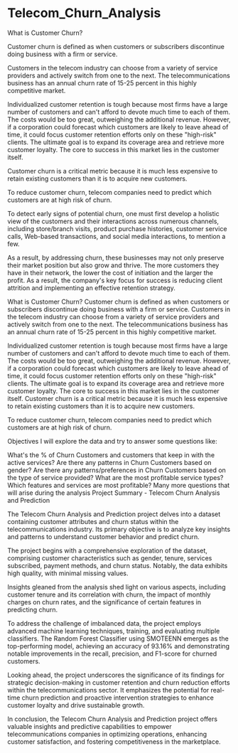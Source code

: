 # Telecom_Churn_Analysis
What is Customer Churn?

Customer churn is defined as when customers or subscribers discontinue doing business with a firm or service.

Customers in the telecom industry can choose from a variety of service providers and actively switch from one to the next. The telecommunications business has an annual churn rate of 15-25 percent in this highly competitive market.

Individualized customer retention is tough because most firms have a large number of customers and can't afford to devote much time to each of them. The costs would be too great, outweighing the additional revenue. However, if a corporation could forecast which customers are likely to leave ahead of time, it could focus customer retention efforts only on these "high-risk" clients. The ultimate goal is to expand its coverage area and retrieve more customer loyalty. The core to success in this market lies in the customer itself.

Customer churn is a critical metric because it is much less expensive to retain existing customers than it is to acquire new customers.


To reduce customer churn, telecom companies need to predict which customers are at high risk of churn.

To detect early signs of potential churn, one must first develop a holistic view of the customers and their interactions across numerous channels, including store/branch visits, product purchase histories, customer service calls, Web-based transactions, and social media interactions, to mention a few.

As a result, by addressing churn, these businesses may not only preserve their market position but also grow and thrive. The more customers they have in their network, the lower the cost of initiation and the larger the profit. As a result, the company's key focus for success is reducing client attrition and implementing an effective retention strategy.

What is Customer Churn? Customer churn is defined as when customers or subscribers discontinue doing business with a firm or service. Customers in the telecom industry can choose from a variety of service providers and actively switch from one to the next. The telecommunications business has an annual churn rate of 15-25 percent in this highly competitive market.

Individualized customer retention is tough because most firms have a large number of customers and can't afford to devote much time to each of them. The costs would be too great, outweighing the additional revenue. However, if a corporation could forecast which customers are likely to leave ahead of time, it could focus customer retention efforts only on these "high-risk" clients. The ultimate goal is to expand its coverage area and retrieve more customer loyalty. The core to success in this market lies in the customer itself. Customer churn is a critical metric because it is much less expensive to retain existing customers than it is to acquire new customers.

To reduce customer churn, telecom companies need to predict which customers are at high risk of churn.

Objectives I will explore the data and try to answer some questions like:

What's the % of Churn Customers and customers that keep in with the active services?
Are there any patterns in Churn Customers based on gender?
Are there any patterns/preferences in Churn Customers based on the type of service provided?
What are the most profitable service types?
Which features and services are most profitable?
Many more questions that will arise during the analysis
Project Summary -
Telecom Churn Analysis and Prediction

The Telecom Churn Analysis and Prediction project delves into a dataset containing customer attributes and churn status within the telecommunications industry. Its primary objective is to analyze key insights and patterns to understand customer behavior and predict churn.

The project begins with a comprehensive exploration of the dataset, comprising customer characteristics such as gender, tenure, services subscribed, payment methods, and churn status. Notably, the data exhibits high quality, with minimal missing values.

Insights gleaned from the analysis shed light on various aspects, including customer tenure and its correlation with churn, the impact of monthly charges on churn rates, and the significance of certain features in predicting churn.

To address the challenge of imbalanced data, the project employs advanced machine learning techniques, training, and evaluating multiple classifiers. The Random Forest Classifier using SMOTEENN emerges as the top-performing model, achieving an accuracy of 93.16% and demonstrating notable improvements in the recall, precision, and F1-score for churned customers.

Looking ahead, the project underscores the significance of its findings for strategic decision-making in customer retention and churn reduction efforts within the telecommunications sector. It emphasizes the potential for real-time churn prediction and proactive intervention strategies to enhance customer loyalty and drive sustainable growth.

In conclusion, the Telecom Churn Analysis and Prediction project offers valuable insights and predictive capabilities to empower telecommunications companies in optimizing operations, enhancing customer satisfaction, and fostering competitiveness in the marketplace.
